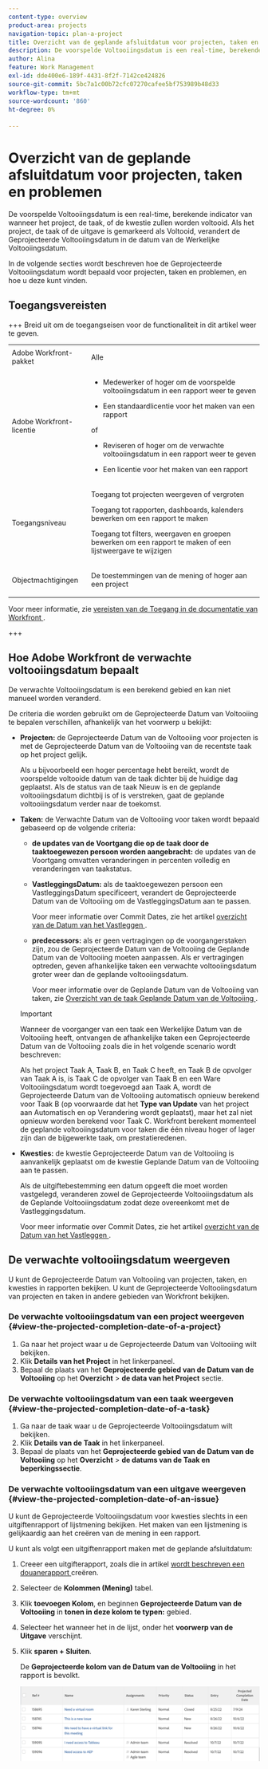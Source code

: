 ```yaml
---
content-type: overview
product-area: projects
navigation-topic: plan-a-project
title: Overzicht van de geplande afsluitdatum voor projecten, taken en problemen
description: De voorspelde Voltooiingsdatum is een real-time, berekende indicator van wanneer het project, de taak, of de kwestie zullen worden voltooid. Als het project, de taak of de uitgave is gemarkeerd als Voltooid, verandert de Geprojecteerde Voltooiingsdatum in de datum van de Werkelijke Voltooiingsdatum.
author: Alina
feature: Work Management
exl-id: dde400e6-189f-4431-8f2f-7142ce424826
source-git-commit: 5bc7a1c00b72cfc07270cafee5bf753989b48d33
workflow-type: tm+mt
source-wordcount: '860'
ht-degree: 0%

---
```


# Overzicht van de geplande afsluitdatum voor projecten, taken en problemen

<!-- Audited: 1/2024 -->

De voorspelde Voltooiingsdatum is een real-time, berekende indicator van wanneer het project, de taak, of de kwestie zullen worden voltooid. Als het project, de taak of de uitgave is gemarkeerd als Voltooid, verandert de Geprojecteerde Voltooiingsdatum in de datum van de Werkelijke Voltooiingsdatum.

In de volgende secties wordt beschreven hoe de Geprojecteerde Voltooiingsdatum wordt bepaald voor projecten, taken en problemen, en hoe u deze kunt vinden.

## Toegangsvereisten

+++ Breid uit om de toegangseisen voor de functionaliteit in dit artikel weer te geven. 


<table style="table-layout:auto"> 
 <col> 
 <col> 
 <tbody> 
  <tr> 
   <td role="rowheader">Adobe Workfront-pakket</td> 
   <td> <p>Alle</p> </td> 
  </tr> 
  <tr> 
   <td role="rowheader">Adobe Workfront-licentie</td> 
   <td> 
   <ul><li><p>Medewerker of hoger om de voorspelde voltooiingsdatum in een rapport weer te geven</p></li> <li><p>Een standaardlicentie voor het maken van een rapport</p></li> </ul>
   of
   <ul><li><p>Reviseren of hoger om de verwachte voltooiingsdatum in een rapport weer te geven</p></li> 
   <li><p>Een licentie voor het maken van een rapport</p> </li></ul>
      </td> 
  </tr> 
  <tr> 
   <td role="rowheader">Toegangsniveau</td> 
   <td> <p>Toegang tot projecten weergeven of vergroten</p> <p>Toegang tot rapporten, dashboards, kalenders bewerken om een rapport te maken</p> <p>Toegang tot filters, weergaven en groepen bewerken om een rapport te maken of een lijstweergave te wijzigen</p>  </td> 
  </tr> 
  <tr> 
   <td role="rowheader">Objectmachtigingen</td> 
   <td> <p>De toestemmingen van de mening of hoger aan een project</p> </td> 
  </tr> 
 </tbody> 
</table>

Voor meer informatie, zie [ vereisten van de Toegang in de documentatie van Workfront ](/help/quicksilver/administration-and-setup/add-users/access-levels-and-object-permissions/access-level-requirements-in-documentation.md).

+++

## Hoe Adobe Workfront de verwachte voltooiingsdatum bepaalt

De verwachte Voltooiingsdatum is een berekend gebied en kan niet manueel worden veranderd.

De criteria die worden gebruikt om de Geprojecteerde Datum van Voltooiing te bepalen verschillen, afhankelijk van het voorwerp u bekijkt:

* **Projecten:** de Geprojecteerde Datum van de Voltooiing voor projecten is met de Geprojecteerde Datum van de Voltooiing van de recentste taak op het project gelijk.

  Als u bijvoorbeeld een hoger percentage hebt bereikt, wordt de voorspelde voltooide datum van de taak dichter bij de huidige dag geplaatst. Als de status van de taak Nieuw is en de geplande voltooiingsdatum dichtbij is of is verstreken, gaat de geplande voltooiingsdatum verder naar de toekomst.

* **Taken:** de Verwachte Datum van de Voltooiing voor taken wordt bepaald gebaseerd op de volgende criteria:

   * **de updates van de Voortgang die op de taak door de taaktoegewezen persoon worden aangebracht:** de updates van de Voortgang omvatten veranderingen in percenten volledig en veranderingen van taakstatus.
   * **VastleggingsDatum:** als de taaktoegewezen persoon een VastleggingsDatum specificeert, verandert de Geprojecteerde Datum van de Voltooiing om de VastleggingsDatum aan te passen.

     Voor meer informatie over Commit Dates, zie het artikel [ overzicht van de Datum van het Vastleggen ](../../../manage-work/projects/updating-work-in-a-project/overview-of-commit-dates.md).

   * **predecessors:** als er geen vertragingen op de voorgangerstaken zijn, zou de Geprojecteerde Datum van de Voltooiing de Geplande Datum van de Voltooiing moeten aanpassen. Als er vertragingen optreden, geven afhankelijke taken een verwachte voltooiingsdatum groter weer dan de geplande voltooiingsdatum.

     Voor meer informatie over de Geplande Datum van de Voltooiing van taken, zie [ Overzicht van de taak Geplande Datum van de Voltooiing ](../../../manage-work/tasks/task-information/task-planned-completion-date.md).

  >[!IMPORTANT]
  >
  >Wanneer de voorganger van een taak een Werkelijke Datum van de Voltooiing heeft, ontvangen de afhankelijke taken een Geprojecteerde Datum van de Voltooiing zoals die in het volgende scenario wordt beschreven:
  >
  >
  >Als het project Taak A, Taak B, en Taak C heeft, en Taak B de opvolger van Taak A is, is Taak C de opvolger van Taak B en een Ware Voltooiingsdatum wordt toegevoegd aan Taak A, wordt de Geprojecteerde Datum van de Voltooiing automatisch opnieuw berekend voor Taak B (op voorwaarde dat het **Type van Update** van het project aan Automatisch en op Verandering wordt geplaatst), maar het zal niet opnieuw worden berekend voor Taak C. Workfront berekent momenteel de geplande voltooiingsdatum voor taken die één niveau hoger of lager zijn dan de bijgewerkte taak, om prestatieredenen.

* **Kwesties:** de kwestie Geprojecteerde Datum van de Voltooiing is aanvankelijk geplaatst om de kwestie Geplande Datum van de Voltooiing aan te passen.

  Als de uitgiftebestemming een datum opgeeft die moet worden vastgelegd, veranderen zowel de Geprojecteerde Voltooiingsdatum als de Geplande Voltooiingsdatum zodat deze overeenkomt met de Vastleggingsdatum.

  Voor meer informatie over Commit Dates, zie het artikel [ overzicht van de Datum van het Vastleggen ](../../../manage-work/projects/updating-work-in-a-project/overview-of-commit-dates.md).

## De verwachte voltooiingsdatum weergeven

U kunt de Geprojecteerde Datum van Voltooiing van projecten, taken, en kwesties in rapporten bekijken. U kunt de Geprojecteerde Voltooiingsdatum van projecten en taken in andere gebieden van Workfront bekijken.

### De verwachte voltooiingsdatum van een project weergeven {#view-the-projected-completion-date-of-a-project}

1. Ga naar het project waar u de Geprojecteerde Datum van Voltooiing wilt bekijken.
1. Klik **Details van het Project** in het linkerpaneel.
1. Bepaal de plaats van het **Geprojecteerde gebied van de Datum van de Voltooiing** op het **Overzicht** > **de data van het Project** sectie.

### De verwachte voltooiingsdatum van een taak weergeven {#view-the-projected-completion-date-of-a-task}

1. Ga naar de taak waar u de Geprojecteerde Voltooiingsdatum wilt bekijken.
1. Klik **Details van de Taak** in het linkerpaneel.
1. Bepaal de plaats van het **Geprojecteerde gebied van de Datum van de Voltooiing** op het **Overzicht** > **de datums van de Taak en beperkingssectie**.

### De verwachte voltooiingsdatum van een uitgave weergeven {#view-the-projected-completion-date-of-an-issue}

U kunt de Geprojecteerde Voltooiingsdatum voor kwesties slechts in een uitgiftenrapport of lijstmening bekijken. Het maken van een lijstmening is gelijkaardig aan het creëren van de mening in een rapport.

U kunt als volgt een uitgiftenrapport maken met de geplande afsluitdatum:

1. Creeer een uitgifterapport, zoals die in artikel [ wordt beschreven een douanerapport ](../../../reports-and-dashboards/reports/creating-and-managing-reports/create-custom-report.md) creëren.
1. Selecteer de **Kolommen (Mening)** tabel.
1. Klik **toevoegen Kolom**, en beginnen **Geprojecteerde Datum van de Voltooiing** in **tonen in deze kolom te typen:** gebied.

1. Selecteer het wanneer het in de lijst, onder het **voorwerp van de Uitgave** verschijnt.
1. Klik **sparen + Sluiten**.

   De **Geprojecteerde kolom van de Datum van de Voltooiing** in het rapport is bevolkt.

   ![](assets/issue-projected-completion-date-in-view-nwe-350x148.png)
